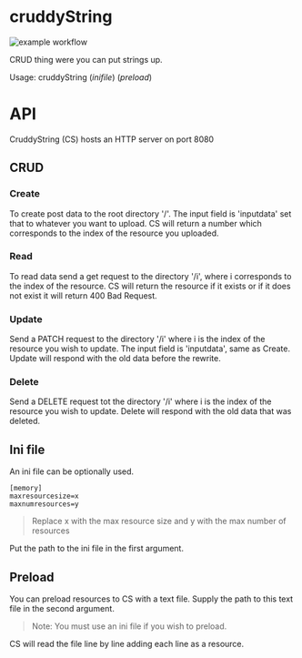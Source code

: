 # cruddyString
![example workflow](https://github.com/charliehogger31/cruddyString/actions/workflows/go.yml/badge.svg)

CRUD thing were you can put strings up.

Usage: cruddyString (_inifile_) (_preload_)

# API
CruddyString (CS) hosts an HTTP server on port 8080
## CRUD
### Create
To create post data to the root directory '/'.
The input field is 'inputdata' set that to whatever you want to upload.
CS will return a number which corresponds to the index of the resource you uploaded.
### Read
To read data send a get request to the directory '/i', where i corresponds to the index of the resource.
CS will return the resource if it exists or if it does not exist it will return 400 Bad Request.
### Update
Send a PATCH request to the directory '/i' where i is the index of the resource you wish to update.
The input field is 'inputdata', same as Create.
Update will respond with the old data before the rewrite.
### Delete
Send a DELETE request tot the directory '/i' where i is the index of the resource you wish to update.
Delete will respond with the old data that was deleted.

## Ini file
An ini file can be optionally used.
```
[memory]
maxresourcesize=x
maxnumresources=y
```
> Replace x with the max resource size
> and y with the max number of resources

Put the path to the ini file in the first argument.

## Preload
You can preload resources to CS with a text file.
Supply the path to this text file in the second argument.
> Note: You must use an ini file if you wish to preload.

CS will read the file line by line adding each line as a resource.
